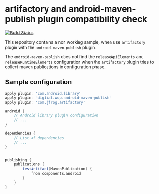 # artifactory and android-maven-publish plugin compatibility check

[![Build Status](https://travis-ci.org/warnyul/artifactory-plugin-test.svg?branch=master)](https://travis-ci.org/warnyul/artifactory-plugin-test)

This repository contains a non working sample, when use `artifactory` plugin with the `android-maven-publish` plugin.

The `android-maven-publish` does not find the `releaseApiElements` and `releaseRuntimeElements` configuration when the `artifactory` plugin tries to collect maven publications in configuration phase.

## Sample configuration
```groovy
apply plugin: 'com.android.library'
apply plugin: 'digital.wup.android-maven-publish'
apply plugin: 'com.jfrog.artifactory'

android {
    // Android library plugin configuration
    // ...
}

dependencies {
    // List of dependencies
    // ...
}


publishing {
    publications {
        testArtifact(MavenPublication) {
            from components.android
        }
    }
}

```
